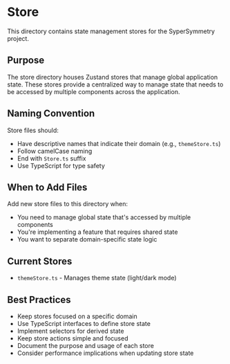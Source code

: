 # Store

This directory contains state management stores for the SyperSymmetry project.

## Purpose
The store directory houses Zustand stores that manage global application state. These stores provide a centralized way to manage state that needs to be accessed by multiple components across the application.

## Naming Convention
Store files should:
- Have descriptive names that indicate their domain (e.g., `themeStore.ts`)
- Follow camelCase naming
- End with `Store.ts` suffix
- Use TypeScript for type safety

## When to Add Files
Add new store files to this directory when:
- You need to manage global state that's accessed by multiple components
- You're implementing a feature that requires shared state
- You want to separate domain-specific state logic

## Current Stores
- `themeStore.ts` - Manages theme state (light/dark mode)

## Best Practices
- Keep stores focused on a specific domain
- Use TypeScript interfaces to define store state
- Implement selectors for derived state
- Keep store actions simple and focused
- Document the purpose and usage of each store
- Consider performance implications when updating store state
